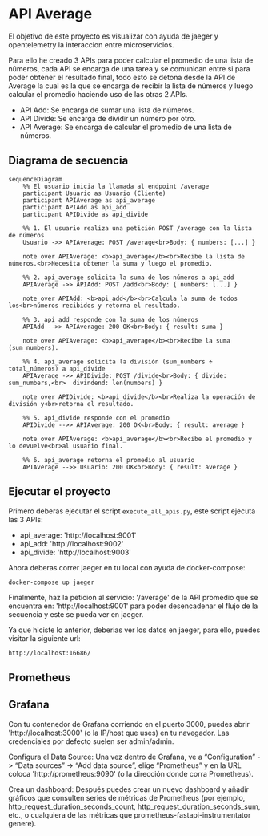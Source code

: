 # API Average

El objetivo de este proyecto es visualizar con ayuda de jaeger y opentelemetry la interaccion entre microservicios.

Para ello he creado 3 APIs para poder calcular el promedio de una lista de números, cada API se encarga de una tarea y se comunican entre si para poder obtener el resultado final, todo esto se detona desde la API de Average la cual es la que se encarga de recibir la lista de números y luego calcular el promedio haciendo uso de las otras 2 APIs.

- API Add: Se encarga de sumar una lista de números.
- API Divide: Se encarga de dividir un número por otro.
- API Average: Se encarga de calcular el promedio de una lista de números.


## Diagrama de secuencia


```mermaid
sequenceDiagram
    %% El usuario inicia la llamada al endpoint /average
    participant Usuario as Usuario (Cliente)
    participant APIAverage as api_average
    participant APIAdd as api_add
    participant APIDivide as api_divide

    %% 1. El usuario realiza una petición POST /average con la lista de números
    Usuario ->> APIAverage: POST /average<br>Body: { numbers: [...] }

    note over APIAverage: <b>api_average</b><br>Recibe la lista de números.<br>Necesita obtener la suma y luego el promedio.

    %% 2. api_average solicita la suma de los números a api_add
    APIAverage ->> APIAdd: POST /add<br>Body: { numbers: [...] }

    note over APIAdd: <b>api_add</b><br>Calcula la suma de todos los<br>números recibidos y retorna el resultado.

    %% 3. api_add responde con la suma de los números
    APIAdd -->> APIAverage: 200 OK<br>Body: { result: suma }

    note over APIAverage: <b>api_average</b><br>Recibe la suma (sum_numbers).

    %% 4. api_average solicita la división (sum_numbers ÷ total_números) a api_divide
    APIAverage ->> APIDivide: POST /divide<br>Body: { divide: sum_numbers,<br>  divindend: len(numbers) }

    note over APIDivide: <b>api_divide</b><br>Realiza la operación de división y<br>retorna el resultado.

    %% 5. api_divide responde con el promedio
    APIDivide -->> APIAverage: 200 OK<br>Body: { result: average }

    note over APIAverage: <b>api_average</b><br>Recibe el promedio y lo devuelve<br>al usuario final.

    %% 6. api_average retorna el promedio al usuario
    APIAverage -->> Usuario: 200 OK<br>Body: { result: average }
```

## Ejecutar el proyecto

Primero deberas ejecutar el script `execute_all_apis.py`, este script ejecuta las 3 APIs:
* api_average: 'http://localhost:9001'
* api_add: 'http://localhost:9002'
* api_divide: 'http://localhost:9003'


Ahora deberas correr jaeger en tu local con ayuda de docker-compose:

```
docker-compose up jaeger
```

Finalmente, haz la peticion al servicio: '/average' de la API promedio que se encuentra en: 'http://localhost:9001' para poder desencadenar el flujo de la secuencia y este se pueda ver en jaeger.


Ya  que hiciste lo anterior, deberias ver los datos en jaeger, para ello, puedes visitar la siguiente url:

```
http://localhost:16686/
```



## Prometheus


## Grafana

Con tu contenedor de Grafana corriendo en el puerto 3000, puedes abrir 'http://localhost:3000' (o la IP/host que uses) en tu navegador. Las credenciales por defecto suelen ser admin/admin.

Configura el Data Source: Una vez dentro de Grafana, ve a “Configuration” -> “Data sources” -> “Add data source”, elige “Prometheus” y en la URL coloca 'http://prometheus:9090' (o la dirección donde corra Prometheus).

Crea un dashboard: Después puedes crear un nuevo dashboard y añadir gráficos que consulten series de métricas de Prometheus (por ejemplo, http_request_duration_seconds_count, http_request_duration_seconds_sum, etc., o cualquiera de las métricas que prometheus-fastapi-instrumentator genere).